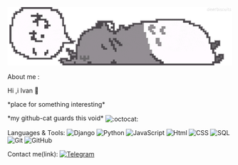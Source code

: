<!-- ### Hi there 👋 -->
![header](https://github.com/TribQq/TribQq/blob/main/assets/headerV2.gif)


  <!-- <style>
   .text_in_tag {
    margin-bottom: 5px; /* Отрицательный отступ между заголовком и текстом */
   }
  </style> -->

<p >About me :</p>
<p class='text_in_tag'>Hi ,i Ivan 👋</p>
<p class='text_in_tag'> *place for something interesting*</p>
<p class='text_in_tag'> *my github-cat  guards this void* <img class="emoji" title=":octocat:" alt=":octocat:" src="https://github.githubassets.com/images/icons/emoji/octocat.png" height="20" width="20" align="absmiddle"></p>



Languages & Tools:
![Django](https://img.shields.io/badge/Django-white?style=flat&logo=Django&logoColor=007D21&)
![Python](https://img.shields.io/badge/Python-white?style=flat&logo=Python&logoColor=4C5CD8)
![JavaScript](https://img.shields.io/badge/JavaScript-white?style=flat&logo=JavaScript&logoColor=FFAB00)
![Html](https://img.shields.io/badge/HTML-white?style=flat&logo=HTML5&logoColor=FF5600)
![CSS](https://img.shields.io/badge/CSS-white?style=flat&logo=CSS3&logoColor=FF5600)
![SQL](https://img.shields.io/badge/SQL-white?style=flat&logo=SQLite&logoColor=4C5CD8)
![Git](https://img.shields.io/badge/GIT-white?style=flat&logo=GIT&logoColor=A63800)
![GitHub](https://img.shields.io/badge/GITHUB-white?style=flat&logo=GITHUB&logoColor=black)

Contact me(link):
<a href='https://t.me/Qq_user'>![Telegram](https://img.shields.io/badge/Tg-white?style=plastic&logo=Telegram&logoColor=)</a>



<!--
**TribQq/TribQq** is a ✨ _special_ ✨ repository because its `README.md` (this file) appears on your GitHub profile.

Here are some ideas to get you started:

- 🔭 I’m currently working on ...
- 🌱 I’m currently learning ...
- 👯 I’m looking to collaborate on ...
- 🤔 I’m looking for help with ...
- 💬 Ask me about ...
- 📫 How to reach me: ...
- 😄 Pronouns: ...
- ⚡ Fun fact: ...
-->